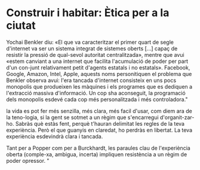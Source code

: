 # Construir i habitar: Ètica per a la ciutat
Yochai Benkler diu: «El que va caracteritzar el primer quart de segle d'internet va ser un sistema integrat de sistemes oberts [...] capaç de resistir la pressió de qual-sevol autoritat centralitzada», mentre que avui «estem canviant a una internet que facilita l'acumulació de poder per part d'un con-junt relativament petit d'agents estatals i no estatals». Facebook, Google, Amazon, Intel, Apple, aquests noms personitiquen el problema que Benkler observa avui: l'era tancada d'internet consisteix en uns pocs monopolis que produeixen les màquines i els programes que es dediquen a l'extracció massiva d'informació. Un cop sha aconseguit, la programació dels monopolis esdevé cada cop més personalitzada i més controladora."

la vida es pot fer més senzilla, més clara, més facil d'usar, com diem ara de la teno-logia, si la gent se sotmet a un règim que s'encarregui d'organit-zar-ho. Sabràs què estàs fent, perquè t'hauran delimitat les regles de la teva experiència. Però el que guanyis en claredat, ho perdràs en libertat. La teva experiència esdevindrà clara i tancada.

Tant per a Popper com per a Burckhardt, les paraules clau de l'experiència oberta (comple-xa, ambigua, incerta) impliquen resistència a un règim de poder opressor. "

